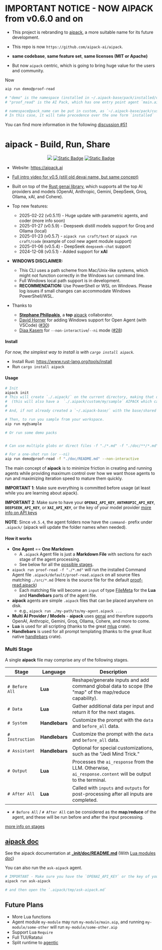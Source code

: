 # IMPORTANT NOTICE - NOW AIPACK from v0.6.0 and on

- This project is rebranding to [aipack](https://aipack.ai), a more suitable name for its future development.

- This repo is now `https://github.com/aipack-ai/aipack`.

- **same codebase**, **same feature set**, **same licenses (MIT or Apache)**

- But now `aipack` centric, which is going to bring huge value for the users and community.

Now

```sh
aip run demo@proof-read

# "demo" is the namespace (installed in ~/.aipack-base/pack/installed/demo/proof-read)
# "proof_read" is the AI Pack, which has one entry point agent `main.aip`

# namespace@pack_name can be put in custom, as `~/.aipack-base/pack/custom/demo/proof-read`
# In this case, it will take precedence over the one form `installed`
```

You can find more information in the following [discussion #51](https://github.com/aipack-ai/aipack/discussions/51)

# aipack - Build, Run, Share

<div align="center">

<a href="https://crates.io/crates/aipack"><img src="https://img.shields.io/crates/v/aipack.svg" /></a>
<a href="https://github.com/jeremychone/rust-aipack"><img alt="Static Badge" src="https://img.shields.io/badge/GitHub-Repo?color=%23336699"></a>
<a href="https://www.youtube.com/watch?v=b3LJcNkhkH4&list=PL7r-PXl6ZPcBcLsBdBABOFUuLziNyigqj"><img alt="Static Badge" src="https://img.shields.io/badge/YouTube_aipack_Intro-Video?style=flat&logo=youtube&color=%23ff0000"></a>

</div>

- Website: https://aipack.ai

- [Full intro video for v0.5 (still old devai name, but same concept)](https://www.youtube.com/watch?v=b3LJcNkhkH4&list=PL7r-PXl6ZPcBcLsBdBABOFUuLziNyigqj)

- Built on top of the [Rust genai library](https://crates.io/crates/genai), which supports all the top AI providers and models (OpenAI, Anthropic, Gemini, DeepSeek, Groq, Ollama, xAI, and Cohere).

- Top new features:
  - 2025-02-22 (v0.5.11) - Huge update with parametric agents, and coder (more info soon)
  - 2025-01-27 (v0.5.9) - Deepseek distill models support for Groq and Ollama (local)
  - 2025-01-23 (v0.5.7) - `aipack run craft/text` or `aipack run craft/code` (example of cool new agent module support)
  - 2025-01-06 (v0.5.4) - DeepSeek `deepseek-chat` support
  - 2024-12-08 (v0.5.1) - Added support for **xAI**

- **WINDOWS DISCLAIMER:**
    - This CLI uses a path scheme from Mac/Unix-like systems, which might not function correctly in the Windows `bat` command line.
    - Full Windows local path support is in development.
    - **RECOMMENDATION:** Use PowerShell or WSL on Windows. Please log issues if small changes can accommodate Windows PowerShell/WSL.

- Thanks to
  - **[Stephane Philipakis](https://github.com/sphilipakis)**, a **top** [aipack](https://aipack.ai) collaborator.
  - [David Horner](https://github.com/davehorner) for adding Windows support for Open Agent (with VSCode) ([#30](https://github.com/jeremychone/rust-aipack/pull/30))
  - [Diaa Kasem](https://github.com/diaakasem) for `--non-interactive`/`--ni` mode ([#28](https://github.com/jeremychone/rust-aipack/pull/28))

#### Install

_For now, the simplest way to install is with `cargo install aipack`._

- Install Rust: https://www.rust-lang.org/tools/install
- Run `cargo install aipack`

#### Usage

```sh
# Init
aipack init
# This will create `./.aipack/` on the current directory, making that directory a aipack workspace
#  (this will also have a  `./.aipack/custom/my/sample` AIPACK which can be ran with `aip run my@sample`)
#
# And, if not already created a `~/.aipack-base/` with the base/shared config.toml and 

# Then, to run you sample from your workspace.
aip run my@sample

# Or run some demo packs


# Can use multiple globs or direct files -f "./*.md" -f "./doc/**/*.md"

# For a one-shot run (or --ni)
aip run demo@proof-read -f "./doc/README.md" --non-interactive 

```

The main concept of **aipack** is to minimize friction in creating and running agents while providing maximum control over how we want those agents to run and maximizing iteration speed to mature them quickly.

**IMPORTANT 1**: Make sure everything is committed before usage (at least while you are learning about aipack).

**IMPORTANT 2**: Make sure to have your **`OPENAI_API_KEY`**, **`ANTHROPIC_API_KEY`**, **`DEEPSEEK_API_KEY`**, or **`XAI_API_KEY`**, or the key of your model provider [more info on API keys](_init/doc/README.md#api-keys)

**NOTE**: Since `v0.5.4`, the agent folders now have the `command-` prefix under `.aipack/` (aipack will update the folder names when needed).

#### How it works

- **One Agent** == **One Markdown** 
    - A `.aipack` Agent file is just a **Markdown File** with sections for each stage of the agent processing.
    - See below for all the [possible stages](#multi-stage).
- `aipack run proof-read -f "./*.md"` will run the installed Command Agent file `.aipack/default/proof-read.aipack` on all source files matching `./src/*.md` (Here is the source file for the default [proof-read.aipack](/_init/agents/proof-read.aipack))
  - Each matching file will become an `input` of type [FileMeta](./_init/doc/lua.md#filemeta) for the **Lua** and **Handlebars** parts of the agent file. 
- **aipack** agents are simple `.aipack` files that can be placed anywhere on disk.
  - e.g., `aipack run ./my-path/to/my-agent.aipack ...`  
- **Multi AI Provider / Models** - **aipack** uses [genai](https://crates.io/crates/genai) and therefore supports OpenAI, Anthropic, Gemini, Groq, Ollama, Cohere, and more to come. 
- **Lua** is used for all scripting (thanks to the great [mlua](https://crates.io/crates/mlua) crate).
- **Handlebars** is used for all prompt templating (thanks to the great Rust native [handlebars](https://crates.io/crates/handlebars) crate).     

### Multi Stage

A single **aipack** file may comprise any of the following stages. 

| Stage           | Language       | Description                                                                                                |
|-----------------|----------------|------------------------------------------------------------------------------------------------------------|
| `# Before All`  | **Lua**        | Reshape/generate inputs and add command global data to scope (the "map" of the map/reduce capability).    |
| `# Data`        | **Lua**        | Gather additional data per input and return it for the next stages.                                       |
| `# System`      | **Handlebars** | Customize the prompt with the `data` and `before_all` data.                                                |
| `# Instruction` | **Handlebars** | Customize the prompt with the `data` and `before_all` data.                                                |
| `# Assistant`   | **Handlebars** | Optional for special customizations, such as the "Jedi Mind Trick."                                        |
| `# Output`      | **Lua**        | Processes the `ai_response` from the LLM. Otherwise, `ai_response.content` will be output to the terminal. |
| `# After All`   | **Lua**        | Called with `inputs` and `outputs` for post-processing after all inputs are completed.                     |


- `# Before All` / `# After All` can be considered as the **map**/**reduce** of the agent, and these will be run before and after the input processing.

[more info on stages](_init/doc/README.md#complete-stages-description)

## [aipack doc](_init/doc/README.md)

See the aipack documentation at **[_init/doc/README.md](_init/doc/README.md)** (With [Lua modules doc](_init/doc/lua.md))

You can also run the `ask-aipack` agent. 

```sh
# IMPORTANT - Make sure you have the `OPENAI_API_KEY` or the key of your model in your environment
aipack run ask-aipack

# and then open the `.aipack/tmp/ask-aipack.md`
```

## Future Plans

- More Lua functions
- Agent module `my-module` may run `my-module/main.aip`, and running `my-module/some-other` will run `my-module/some-other.aip`
- Support Lua `Require`
- Full TUI/Ratatui 
- Split runtime to [agentic](https://crates.io/crates/agentic)
